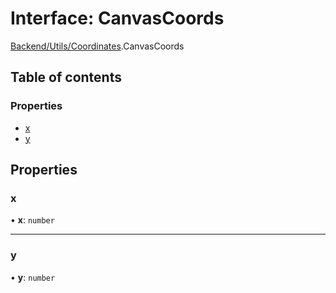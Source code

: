 # Interface: CanvasCoords

[Backend/Utils/Coordinates](../modules/Backend_Utils_Coordinates.md).CanvasCoords

## Table of contents

### Properties

- [x](Backend_Utils_Coordinates.CanvasCoords.md#x)
- [y](Backend_Utils_Coordinates.CanvasCoords.md#y)

## Properties

### x

• **x**: `number`

---

### y

• **y**: `number`
